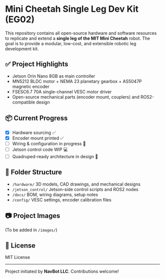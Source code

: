 # Mini Cheetah Single Leg Dev Kit (EG02)

This repository contains all open-source hardware and software resources to replicate and extend a **single leg of the MIT Mini Cheetah** robot. The goal is to provide a modular, low-cost, and extensible robotic leg development kit.

## ✅ Project Highlights
- Jetson Orin Nano 8GB as main controller
- MN5212 BLDC motor + NEMA 23 planetary gearbox + AS5047P magnetic encoder
- FSESC6.7 70A single-channel VESC motor driver
- Open-source mechanical parts (encoder mount, couplers) and ROS2-compatible design

## 📦 Current Progress
- [x] Hardware sourcing ✅
- [x] Encoder mount printed ✅
- [ ] Wiring & configuration in progress 🔧
- [ ] Jetson control code WIP 💻
- [ ] Quadruped-ready architecture in design 🐾

## 📁 Folder Structure
- `/hardware/` 3D models, CAD drawings, and mechanical designs
- `/jetson_control/` Jetson-side control scripts and ROS2 nodes
- `/docs/` BOM, wiring diagrams, setup notes
- `/config/` VESC settings, encoder calibration files

## 📷 Project Images
(To be added in `/images/`)

## 📜 License
MIT License

---
Project initiated by **NavBot LLC**. Contributions welcome!
